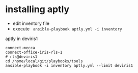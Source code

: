 # installing aptly

* edit inventory file
* execute <code> ansible-playbook aptly.yml -i inventory </code>


aptly in deviris1

```
connect-mecca
connect-office-iris-rls-1
# rls@deviris1
cd /home/local/git/playbooks/tools 
ansible-playbook -i inventory aptly.yml --limit deviris1
```
